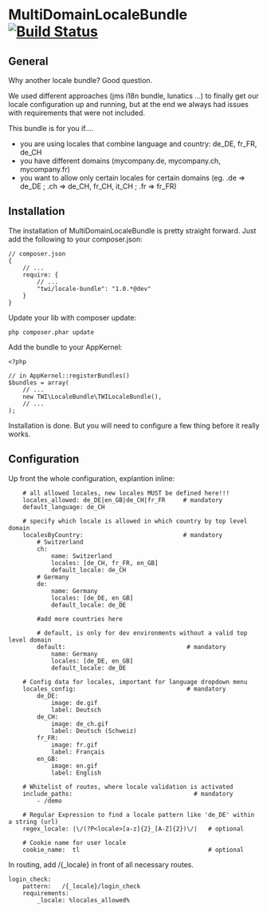 MultiDomainLocaleBundle [![Build Status](https://travis-ci.org/thomaswiener/MultiDomainLocaleBundle.png?branch=master)](https://travis-ci.org/thomaswiener/MultiDomainLocaleBundle)
===================

## General

Why another locale bundle? Good question.

We used different approaches (jms i18n bundle, lunatics ...) to finally get our locale configuration up and running, but at the end we always had issues
with requirements that were not included.

This bundle is for you if....

* you are using locales that combine language and country: de_DE, fr_FR, de_CH
* you have different domains (mycompany.de, mycompany.ch, mycompany.fr)
* you want to allow only certain locales for certain domains (eg. .de => de_DE ; .ch => de_CH, fr_CH, it_CH ; .fr => fr_FR)

## Installation

The installation of MultiDomainLocaleBundle is pretty straight forward. Just add the following to your composer.json:

```
// composer.json
{
    // ...
    require: {
        // ...
        "twi/locale-bundle": "1.0.*@dev"
    }
}
```

Update your lib with composer update:

```
php composer.phar update
```

Add the bundle to your AppKernel:

```
<?php

// in AppKernel::registerBundles()
$bundles = array(
    // ...
    new TWI\LocaleBundle\TWILocaleBundle(),
    // ...
);
```

Installation is done. But you will need to configure a few thing before it really works.

## Configuration

Up front the whole configuration, explantion inline:

```
    # all allowed locales, new locales MUST be defined here!!!
    locales_allowed: de_DE|en_GB|de_CH|fr_FR     # mandatory
    default_language: de_CH

    # specify which locale is allowed in which country by top level domain
    localesByCountry:                            # mandatory
        # Switzerland
        ch:
            name: Switzerland
            locales: [de_CH, fr_FR, en_GB]
            default_locale: de_CH
        # Germany
        de:
            name: Germany
            locales: [de_DE, en_GB]
            default_locale: de_DE

        #add more countries here

        # default, is only for dev environments without a valid top level domain
        default:                                  # mandatory
            name: Germany
            locales: [de_DE, en_GB]
            default_locale: de_DE

    # Config data for locales, important for language dropdown menu
    locales_config:                               # mandatory
        de_DE:
            image: de.gif
            label: Deutsch
        de_CH:
            image: de_ch.gif
            label: Deutsch (Schweiz)
        fr_FR:
            image: fr.gif
            label: Français
        en_GB:
            image: en.gif
            label: English

    # Whitelist of routes, where locale validation is activated
    include_paths:                                  # mandatory
        - /demo

    # Regular Expression to find a locale pattern like 'de_DE' within a string (url)
    regex_locale: |\/(?P<locale>[a-z]{2}_[A-Z]{2})\/|   # optional

    # Cookie name for user locale
    cookie_name:  tl                                    # optional
```

In routing, add /{_locale} in front of all necessary routes.

```
login_check:
    pattern:   /{_locale}/login_check
    requirements:
        _locale: %locales_allowed%
```

